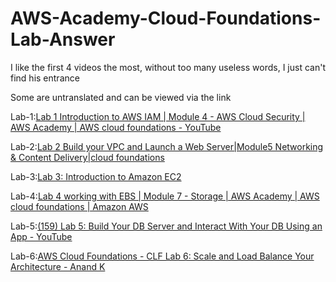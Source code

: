 # AWS-Academy-Cloud-Foundations-Lab-Answer

I like the first 4 videos the most, without too many useless words, I just can't find his entrance

Some are untranslated and can be viewed via the link

Lab-1:[Lab 1 Introduction to AWS IAM | Module 4 - AWS Cloud Security | AWS Academy | AWS cloud foundations - YouTube](https://www.youtube.com/watch?v=ZNwdiYGIFrw)

Lab-2:[Lab 2 Build your VPC and Launch a Web Server|Module5 Networking & Content Delivery|cloud foundations](https://www.youtube.com/watch?v=pFZ2Sj5zJco)

Lab-3:[Lab 3: Introduction to Amazon EC2](https://www.youtube.com/watch?v=jGx3GxbrQRo)

Lab-4:[Lab 4 working with EBS | Module 7 - Storage | AWS Academy | AWS cloud foundations | Amazon AWS](https://www.youtube.com/watch?v=xLWLwlVEOBE)

Lab-5:[(159) Lab 5: Build Your DB Server and Interact With Your DB Using an App - YouTube](https://www.youtube.com/watch?v=sVamI6Z_8g4)

Lab-6:[AWS Cloud Foundations - CLF Lab 6: Scale and Load Balance Your Architecture - Anand K](https://www.youtube.com/watch?v=sCBiR9-YaTw&t=7s)
